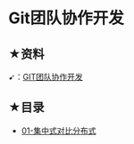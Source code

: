 # Git团队协作开发

## ★资料

➹：[GIT团队协作开发](http://www.javascriptpeixun.cn/course/1428)

## ★目录

- [01-集中式对比分布式](./01.md)